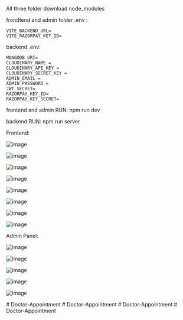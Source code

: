 All three folder download node_modules

frondtend and admin folder .env  :

    VITE_BACKEND_URL=
    VITE_RAZORPAY_KEY_ID=
    
backend .env:

    MONGODB_URI=
    CLOUDINARY_NAME =
    CLOUDINARY_API_KEY =
    CLOUDINARY_SECRET_KEY =
    ADMIN_EMAIL =
    ADMIN_PASSWORD =
    JWT_SECRET=
    RAZORPAY_KEY_ID=
    RAZORPAY_KEY_SECRET=

frontend and admin RUN:
      npm run dev

backend RUN:
      npm run server

Frontend: 

![image](https://github.com/user-attachments/assets/4806c830-025f-4eab-861b-bd35c1c881fb)

![image](https://github.com/user-attachments/assets/d2f89828-bb5b-4bb8-841d-1fc26f69a107)

![image](https://github.com/user-attachments/assets/c3da9111-c4a7-4cd8-8a7e-a735df953f4b)

![image](https://github.com/user-attachments/assets/84738ce7-96bb-4c30-8a81-bf109a7e2d51)

![image](https://github.com/user-attachments/assets/b79308bf-99f8-436c-af16-9be47f87dc94)

![image](https://github.com/user-attachments/assets/3317b8ed-a3a2-4c83-baa1-8a63c3afd334)

![image](https://github.com/user-attachments/assets/10a94cf5-3a93-427f-878a-9488a066f8d4)

![image](https://github.com/user-attachments/assets/e73c09d8-4ef9-4a94-a7c2-c402eb0ca475)


Admin Panel:

![image](https://github.com/user-attachments/assets/2a96184b-ab05-453a-969c-6a150e235933)

![image](https://github.com/user-attachments/assets/b6889906-1901-45e9-9279-54c2df8bdb7c)

![image](https://github.com/user-attachments/assets/2cd32034-7af9-4ecb-8a34-7e9ced818aa2)

![image](https://github.com/user-attachments/assets/09ac5076-5c7f-49e1-8193-781d93f14a49)

![image](https://github.com/user-attachments/assets/7501fac7-cc89-4992-a9e5-db0cbc3ca5f5)














#   D o c t o r - A p p o i n t m e n t  
 #   D o c t o r - A p p o i n t m e n t  
 #   D o c t o r - A p p o i n t m e n t  
 #   D o c t o r - A p p o i n t m e n t  
 